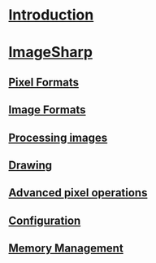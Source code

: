 # [Introduction](intro.md)
# [ImageSharp](ImageSharp/GettingStarted.md)
## [Pixel Formats](ImageSharp/PixelFormats.md)
## [Image Formats](ImageSharp/ImageFormats.md)
## [Processing images](ImageSharp/Processing.md)
## [Drawing]()
## [Advanced pixel operations](ImageSharp/PixelManipulation.md)
## [Configuration]()
## [Memory Management](ImageSharp/MemoryManagement.md)
